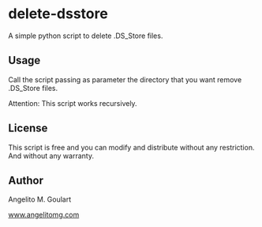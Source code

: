 delete-dsstore
==========

A simple python script to delete .DS_Store files.

Usage
----------
Call the script passing as parameter the directory that you want remove .DS_Store files.

Attention: This script works recursively.

License
----------
This script is free and you can modify and distribute without any restriction. And without any warranty.

Author
----------
Angelito M. Goulart

www.angelitomg.com
